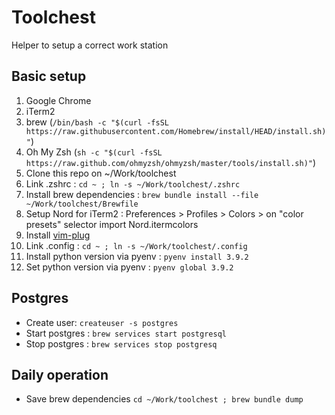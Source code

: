 # Toolchest

Helper to setup a correct work station

## Basic setup

1. Google Chrome
2. iTerm2
3. brew (`/bin/bash -c "$(curl -fsSL https://raw.githubusercontent.com/Homebrew/install/HEAD/install.sh)"`)
4. Oh My Zsh (`sh -c "$(curl -fsSL https://raw.github.com/ohmyzsh/ohmyzsh/master/tools/install.sh)"`)
5. Clone this repo on ~/Work/toolchest
6. Link .zshrc : `cd ~ ; ln -s ~/Work/toolchest/.zshrc`
7. Install brew dependencies : `brew bundle install --file ~/Work/toolchest/Brewfile`
8. Setup Nord for iTerm2 : Preferences > Profiles > Colors > on "color presets" selector import Nord.itermcolors
9. Install [vim-plug](https://github.com/junegunn/vim-plug)
10. Link .config : `cd ~ ; ln -s ~/Work/toolchest/.config`
11. Install python version via pyenv : `pyenv install 3.9.2`
12. Set python version via pyenv : `pyenv global 3.9.2`

## Postgres

- Create user: `createuser -s postgres`
- Start postgres : `brew services start postgresql`
- Stop postgres : `brew services stop postgresq`

## Daily operation

- Save brew dependencies `cd ~/Work/toolchest ; brew bundle dump`
